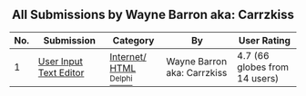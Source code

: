 ﻿<div align="center">

## All Submissions by Wayne Barron aka: Carrzkiss

</div>

No.  | Submission | Category | By   | User Rating
---- | ---------- | -------- | ---- | -----------
1 | [User Input Text Editor<br />](https://github.com/Planet-Source-Code/wayne-barron-aka-carrzkiss-user-input-text-editor__7-446) | [Internet/ HTML<br /><sup>Delphi</sup>](../ByCategory/internet-html__7-34.md) | Wayne Barron aka: Carrzkiss | 4.7 (66 globes from 14 users)
